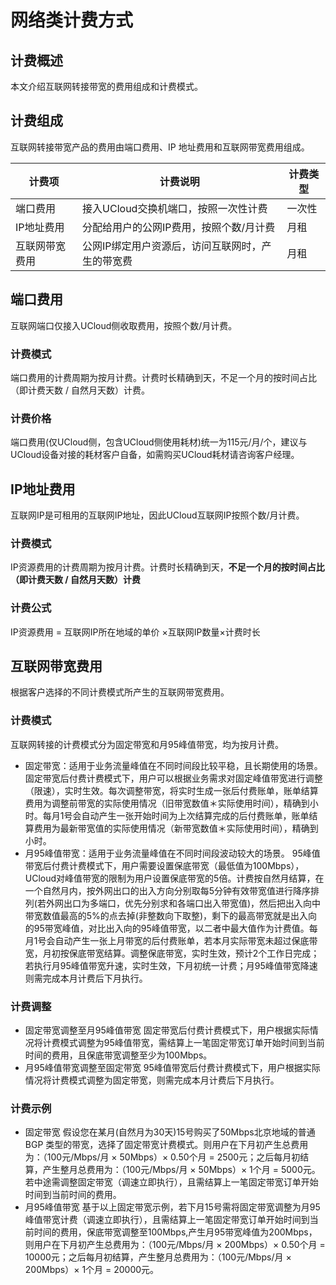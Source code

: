 # 网络类计费方式

## 计费概述
本文介绍互联网转接带宽的费用组成和计费模式。
## 计费组成
互联网转接带宽产品的费用由端口费用、IP 地址费用和互联网带宽费用组成。

| 计费项       | 计费说明 | 计费类型 | 
| -------------- | ------------- | --------- |
| 端口费用 | 接入UCloud交换机端口，按照一次性计费 | 一次性  |
| IP地址费用 | 分配给用户的公网IP费用，按照个数/月计费 | 月租  |
| 互联网带宽费用 | 公网IP绑定用户资源后，访问互联网时，产生的带宽费 | 月租  |




## 端口费用
互联网端口仅接入UCloud侧收取费用，按照个数/月计费。
### 计费模式
端口费用的计费周期为按月计费。计费时长精确到天，不足一个月的按时间占比（即计费天数 / 自然月天数）计费。
### 计费价格
端口费用(仅UCloud侧，包含UCloud侧使用耗材)统一为115元/月/个，建议与UCloud设备对接的耗材客户自备，如需购买UCloud耗材请咨询客户经理。

## IP地址费用
互联网IP是可租用的互联网IP地址，因此UCloud互联网IP按照个数/月计费。
### 计费模式
IP资源费用的计费周期为按月计费。计费时长精确到天，**不足一个月的按时间占比（即计费天数 / 自然月天数）计费**
### 计费公式
IP资源费用 = 互联网IP所在地域的单价 ×互联网IP数量×计费时长

## 互联网带宽费用
根据客户选择的不同计费模式所产生的互联网带宽费用。
### 计费模式
互联网转接的计费模式分为固定带宽和月95峰值带宽，均为按月计费。
- 固定带宽：适用于业务流量峰值在不同时间段比较平稳，且长期使用的场景。
    固定带宽后付费计费模式下，用户可以根据业务需求对固定峰值带宽进行调整（限速），实时生效。每次调整带宽，将实时生成一张后付费账单，账单结算费用为调整前带宽的实际使用情况（旧带宽数值＊实际使用时间），精确到小时。每月1号会自动产生一张开始时间为上次结算完成的后付费账单，账单结算费用为最新带宽值的实际使用情况（新带宽数值＊实际使用时间），精确到小时。
- 月95峰值带宽：适用于业务流量峰值在不同时间段波动较大的场景。
    95峰值带宽后付费计费模式下，用户需要设置保底带宽（最低值为100Mbps），UCloud对峰值带宽的限制为用户设置保底带宽的5倍。计费按自然月结算，在一个自然月内，按外网出口的出入方向分别取每5分钟有效带宽值进行降序排列(若外网出口为多端口，优先分别求和各端口出入带宽值)，然后把出入向中带宽数值最高的5%的点去掉(非整数向下取整)，剩下的最高带宽就是出入向的95带宽峰值，对比出入向的95峰值带宽，以二者中最大值作为计费值。每月1号会自动产生一张上月带宽的后付费账单，若本月实际带宽未超过保底带宽，月初按保底带宽结算。调整保底带宽，实时生效，预计2个工作日完成；若执行月95峰值带宽升速，实时生效，下月初统一计费；月95峰值带宽降速则需完成本月计费后下月执行。
### 计费调整
- 固定带宽调整至月95峰值带宽
    固定带宽后付费计费模式下，用户根据实际情况将计费模式调整为95峰值带宽，需结算上一笔固定带宽订单开始时间到当前时间的费用，且保底带宽调整至少为100Mbps。
- 月95峰值带宽调整至固定带宽
    95峰值带宽后付费计费模式下，用户根据实际情况将计费模式调整为固定带宽，则需完成本月计费后下月执行。
### 计费示例
- 固定带宽
    假设您在某月(自然月为30天)15号购买了50Mbps北京地域的普通BGP 类型的带宽，选择了固定带宽计费模式。则用户在下月初产生总费用为：（100元/Mbps/月 × 50Mbps）× 0.50个月 = 2500元；之后每月初结算，产生整月总费用为：（100元/Mbps/月 × 50Mbps）× 1个月 = 5000元。若中途需调整固定带宽（调速立即执行），且需结算上一笔固定带宽订单开始时间到当前时间的费用。
- 月95峰值带宽
    基于以上固定带宽示例，若下月15号需将固定带宽调整为月95峰值带宽计费（调速立即执行），且需结算上一笔固定带宽订单开始时间到当前时间的费用，保底带宽调整至100Mbps,产生月95带宽峰值为200Mbps，则用户在下月初产生总费用为：（100元/Mbps/月 × 200Mbps）× 0.50个月 = 10000元；之后每月初结算，产生整月总费用为：（100元/Mbps/月 × 200Mbps）× 1个月 = 20000元。